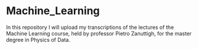 # Machine_Learning
In this repository I will upload my transcriptions of the lectures of the Machine Learning course, held by professor Pietro Zanuttigh, for the master degree in Physics of Data.
